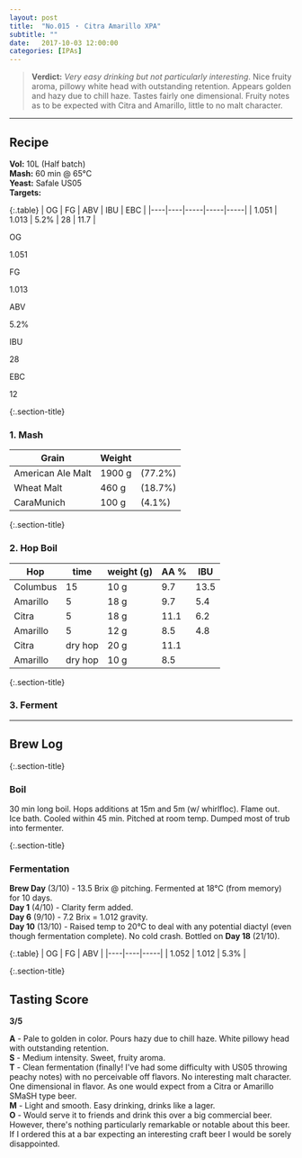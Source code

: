 ```yaml
---
layout: post
title:  "No.015 ・ Citra Amarillo XPA"
subtitle: ""
date:   2017-10-03 12:00:00
categories: [IPAs]
---
```


> **Verdict:** *Very easy drinking but not particularly interesting*. Nice fruity aroma, pillowy white head with outstanding retention. Appears golden and hazy due to chill haze. Tastes fairly one dimensional. Fruity notes as to be expected with Citra and Amarillo, little to no malt character.

---

## Recipe ##
**Vol:** 10L (Half batch)  
**Mash:** 60 min @ 65°C  
**Yeast:** Safale US05  
**Targets:**

{:.table}
| OG | FG | ABV | IBU | EBC |
|----|----|-----|-----|-----|
| 1.051 | 1.013 | 5.2% | 28 | 11.7 |

<div class="cf">
  <p class="stats-label">OG</p>
  <div class="stats" >
    <div class="stats-bar"  style="left: 37.5%; right:50%;" ></div>
    <div class="marker" style="left: 43.3%;" ><p>1.051</p></div>
  </div>
</div>
<div class="cf">
  <p class="stats-label">FG</p>
  <div class="stats" >
    <div class="stats-bar"  style="left: 8.3%; right:12.5%;" ></div>
    <div class="marker" style="left: 10.8%;" ><p>1.013</p></div>
  </div>
</div>
<div class="cf">
  <p class="stats-label">ABV</p>
  <div class="stats" >
    <div class="stats-bar"  style="left: 30%; right:41.3%;" ></div>
    <div class="marker" style="left: 34.7%;" ><p>5.2%</p></div>
  </div>
</div>
<div class="cf">
  <p class="stats-label">IBU</p>
  <div class="stats" >
    <div class="stats-bar"  style="left: 30%; right:45%;" ></div>
    <div class="marker" style="left: 30%;" ><p>28</p></div>
  </div>
</div>
<div class="cf">
  <p class="stats-label">EBC</p>
  <div class="stats" >
    <div class="stats-bar"  style="left: 12.3%; right:34.5%;" ></div>
    <div class="marker" style="left: 15%;" ><p>12</p></div>
  </div>
</div>


{:.section-title}
### 1. Mash ###

| Grain             | Weight      |         |
|-------------------|-------------|---------|
| American Ale Malt | 1900 g      | (77.2%) |
| Wheat Malt        | 460 g       | (18.7%) |
| CaraMunich        | 100 g       | (4.1%)  |

{:.section-title}
### 2. Hop Boil ###

| Hop        | time    | weight (g)  | AA % | IBU |
|------------|---------|-------------|------|------------|
| Columbus   | 15      | 10 g        | 9.7  | 13.5       |
| Amarillo   | 5       | 18 g        | 9.7  | 5.4        |
| Citra      | 5       | 18 g        | 11.1 | 6.2        |
| Amarillo   | 5       | 12 g        | 8.5  | 4.8        |
| Citra      | dry hop | 20 g        | 11.1 |            |
| Amarillo   | dry hop | 10 g        | 8.5  |            |

{:.section-title}
### 3. Ferment  ###

---

## Brew Log ##

{:.section-title}
### Boil ###
30 min long boil. Hops additions at 15m and 5m (w/ whirlfloc). Flame out. Ice bath. Cooled within 45 min. Pitched at room temp. Dumped most of trub into fermenter.

{:.section-title}
### Fermentation ###

**Brew Day** (3/10) - 13.5 Brix @ pitching. Fermented at 18°C (from memory) for 10 days.  
**Day 1** (4/10) - Clarity ferm added.  
**Day 6** (9/10) - 7.2 Brix = 1.012 gravity.  
**Day 10** (13/10) - Raised temp to 20°C to deal with any potential diactyl (even though fermentation complete). No cold crash. Bottled on **Day 18** (21/10).


{:.table}
| OG | FG | ABV |
|----|----|-----|
| 1.052 | 1.012 | 5.3% |

{:.section-title}
## Tasting Score ##

**3/5**

**A** - Pale to golden in color. Pours hazy due to chill haze. White pillowy head with outstanding retention.  
**S** - Medium intensity. Sweet, fruity aroma.  
**T** - Clean fermentation (finally! I've had some difficulty with US05 throwing peachy notes) with no perceivable off flavors. No interesting malt character. One dimensional in flavor. As one would expect from a Citra or Amarillo SMaSH type beer.  
**M** - Light and smooth. Easy drinking, drinks like a lager.  
**O** - Would serve it to friends and drink this over a big commercial beer. However, there's nothing particularly remarkable or notable about this beer. If I ordered this at a bar expecting an interesting craft beer I would be sorely disappointed.
